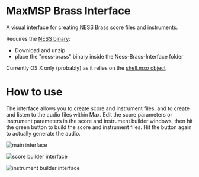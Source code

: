 # MaxMSP Brass Interface
A visual interface for creating NESS Brass score files and instruments. 

Requires the [NESS binary](http://www.ness.music.ed.ac.uk/music-and-tools/releases):
- Download and unzip
- place the "ness-brass" binary inside the Ness-Brass-Interface folder

Currently OS X only (probably) as it relies on the [shell.mxo object](https://github.com/jeremybernstein/shell/releases/tag/1.0b2)

# How to use

The interface allows you to create score and instrument files, and to create and listen to the audio files within Max.
Edit the score parameters or instrument parameters in the score and instrument builder windows, then hit the green button to build the score and instrument files. Hit the button again to actually generate the audio.

![main interface](http://tommudd.co.uk/ness/brass_main.png)

![score builder interface](http://tommudd.co.uk/ness/brass_score.png)

![instrument builder interface](http://tommudd.co.uk/ness/brass_instrument.png)
